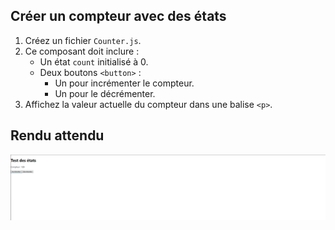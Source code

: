 ## Créer un compteur avec des états

1. Créez un fichier `Counter.js`.
2. Ce composant doit inclure :
    - Un état `count` initialisé à 0.
    - Deux boutons `<button>` :
        - Un pour incrémenter le compteur.
        - Un pour le décrémenter.
3. Affichez la valeur actuelle du compteur dans une balise `<p>`.

## Rendu attendu

<img src="https://github.com/Microleadoff/content/blob/master/lang/fr/courses/Framework%20&%20Librairies/Reactjs-v18/0140%20-%20Les%20States/rendu_exo_14_1.png?raw=true" alt="Rendu attendu de l'exercice">